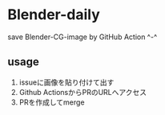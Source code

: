 # Blender-daily
save Blender-CG-image by GitHub Action ^-^

## usage
1. issueに画像を貼り付けて出す
2. Github ActionsからPRのURLへアクセス
3. PRを作成してmerge
